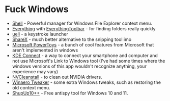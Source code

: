 # Fuck Windows

- [Shell](https://github.com/moudey/Shell) - Powerful manager for Windows File Explorer context menu.
- [Everything](https://www.voidtools.com/) with [EverythingToolbar](https://github.com/srwi/EverythingToolbar) - for finding folders really quickly
- [ueli](https://ueli.app/#/) - a keystroke launcher
- [ShareX](https://getsharex.com/) - much better alternative to the snipping tool imo
- [Microsoft PowerToys](https://learn.microsoft.com/en-us/windows/powertoys/) - a bunch of cool features from Microsoft that aren't implemented in windows
- [KDE Connect](https://kdeconnect.kde.org/) - a way to connect your smartphone and computer and not use Microsoft's Link to Windows tool (I've had some times where the windows versions of this app wouldn't recognize anything, your experience may vary)
- [NVCleanstall](https://www.techpowerup.com/download/techpowerup-nvcleanstall/) - to clean out NVIDIA drivers.
- [Winaero Tweaker](https://winaero.com/winaero-tweaker/) - some extra Windows tweaks, such as restoring the old context menu.
- [ShupUp10++](https://www.oo-software.com/en/shutup10) - Free antispy tool for Windows 10 and 11.

